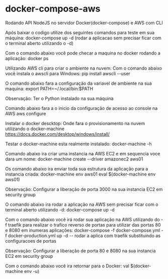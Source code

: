 # docker-compose-aws
Rodando API NodeJS no servidor Docker(docker-compose) e AWS com CLI 


Após baixar o codigo utilize dos seguintes comandos para teste em sua máquina:
docker-compose up -d (rodar a aplicacao sem precisar ficar com o terminal aberto utilizando o -d)

Com o comando abaixo você pode checar a maquina no docker rodando a aplicação:
docker ps


Utilizando AWS cli para criar o ambiente na nuvem:
Com o comando abaixo você instala o awscli para Windows:
pip install awscli --user 

O comando abaixo fara a configuração da variavel de ambiente na sua maquina:
export PATH=~/.local/bin:$PATH 

Observação: Ter o Python instalado na sua máquina

Comando abaixo fara a o inicio da configuração de acesso ao console na AWS
aws configure 

Instalar o docker descktop: Onde fara o provisionamento na nuvem utilizando o docker-machine
https://docs.docker.com/desktop/windows/install/

Testar o docker-machine esta realmente instalado:
docker-machine -h

Comando abaixo ira criar uma instancia na AWS EC2 e em sequencia voce dara um nome:
docker-machine create --driver amazonec2 aws01

Os comando abaixo ira enviar toda sua estrutura da aplicação para a instancia criada:
docker-machine env aws01
eval $(docker-machine env aws01)

Observação: Configurar a liberação de porta 3000 na sua instancia EC2 em security group

O comando abaixo ira rodar a aplicação na AWS sem precisar ficar com o terminal aberto utilizando -d:
docker-compose up -d

Com o comando abaixo você irá rodar sua aplicação na AWS utilizando do -f traefik para realizar o trafico reverso de portas para utilizar das portas 80 e 8080 em inumeras aplicações:
docker-compose -f docker-compose.yml -f docker-production.yml up -d -- rodar a aplica com traefik substituindo as configuracoes de portas

Observação: Configurar a liberação de porta 80 e 8080 na sua instancia EC2 em security group

Com o comando abaixo você ira retornar para o Docker:
val $(docker-machine env -u) 

